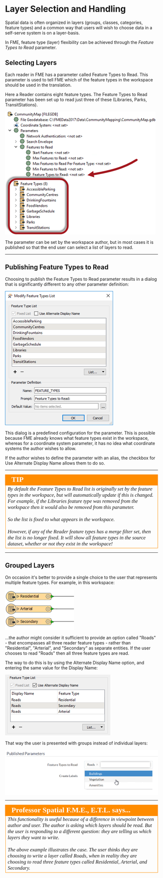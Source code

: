 # Layer Selection and Handling

Spatial data is often organized in layers (groups, classes, categories, feature types) and a common way that users will wish to choose data in a self-serve system is on a layer-basis.

In FME, feature type (layer) flexibility can be achieved through the *Feature Types to Read* parameter.

## Selecting Layers ##

Each reader in FME has a parameter called Feature Types to Read. This parameter is used to tell FME which of the feature types in the workspace should be used in the translation. 

Here a Reader contains eight feature types. The Feature Types to Read parameter has been set up to read just three of these (Libraries, Parks, TransitStations).

![](./Images/Img2.022.FeatureTypesToReadParameter.png)

The parameter can be set by the workspace author, but in most cases it is published so that the end user can select a list of layers to read.

---

## Publishing Feature Types to Read ##

Choosing to publish the Feature Types to Read parameter results in a dialog that is significantly different to any other parameter definition:

![](./Images/Img2.023.FeatureTypesToReadPublishing.png)

This dialog is a predefined configuration for the parameter. This is possible because FME already knows what feature types exist in the workspace, whereas for a coordinate system parameter, it has no idea what coordinate systems the author wishes to allow. 

If the author wishes to define the parameter with an alias, the checkbox for Use Alternate Display Name allows them to do so.

---

<!--Tip Section--> 

<table style="border-spacing: 0px">
<tr>
<td style="vertical-align:middle;background-color:darkorange;border: 2px solid darkorange">
<i class="fa fa-info-circle fa-lg fa-pull-left fa-fw" style="color:white;padding-right: 12px;vertical-align:text-top"></i>
<span style="color:white;font-size:x-large;font-weight: bold;font-family:serif">TIP</span>
</td>
</tr>

<tr>
<td style="border: 1px solid darkorange">
<span style="font-family:serif; font-style:italic; font-size:larger">
By default the Feature Types to Read list is originally set by the feature types in the workspace, but will automatically update if this is changed. For example, if the Libraries feature type was removed from the workspace then it would also be removed from this parameter.
<br><br>So the list is fixed to what appears in the workspace.
<br><br>However, if any of the Reader feature types has a merge filter set, then the list is no longer fixed. It will show all feature types in the source dataset, whether or not they exist in the workspace!
</span>
</td>
</tr>
</table>

---

## Grouped Layers ##

On occasion it's better to provide a single choice to the user that represents multiple feature types. For example, in this workspace:

![](./Images/Img2.024.FeatureTypeGroup.png)

...the author might consider it sufficient to provide an option called "Roads" - that encompasses all three reader feature types - rather than "Residential", "Arterial", and "Secondary" as separate entities. If the user chooses to read "Roads" then all three feature types are read. 

The way to do this is by using the Alternate Display Name option, and entering the same value for the Display Name:

![](./Images/Img2.025.FeatureTypesToReadGroups.png)

That way the user is presented with groups instead of individual layers:

![](./Images/Img2.026.FeatureTypesToReadWeb.png)

---

<!--Person X Says Section-->

<table style="border-spacing: 0px">
<tr>
<td style="vertical-align:middle;background-color:darkorange;border: 2px solid darkorange">
<i class="fa fa-quote-left fa-lg fa-pull-left fa-fw" style="color:white;padding-right: 12px;vertical-align:text-top"></i>
<span style="color:white;font-size:x-large;font-weight: bold;font-family:serif">Professor Spatial F.M.E., E.T.L. says...</span>
</td>
</tr>

<tr>
<td style="border: 1px solid darkorange">
<span style="font-family:serif; font-style:italic; font-size:larger">
This functionality is useful because of a difference in viewpoint between author and user. The author is asking which layers should be read. But the user is responding to a different question: they are telling us which layers they want to write.
<br><br>The above example illustrates the case. The user thinks they are choosing to write a layer called Roads, when in reality they are choosing to read three feature types called Residential, Arterial, and Secondary.
</span>
</td>
</tr>
</table>




